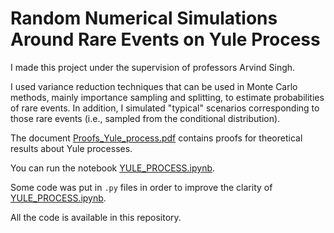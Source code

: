 # Random Numerical Simulations Around Rare Events on Yule Process

I made this project under the supervision of professors Arvind Singh.

I used variance reduction techniques that can be used in Monte Carlo methods, mainly importance sampling and splitting, to estimate probabilities of rare events. In addition, I simulated "typical" scenarios corresponding to those rare events (i.e., sampled from the conditional distribution).

The document [Proofs_Yule_process.pdf](Proofs_Yule_process.pdf) contains proofs for theoretical results about Yule processes.

You can run the notebook [YULE_PROCESS.ipynb](YULE_PROCESS.ipynb).

Some code was put in `.py` files in order to improve the clarity of [YULE_PROCESS.ipynb](YULE_PROCESS.ipynb).

All the code is available in this repository.
